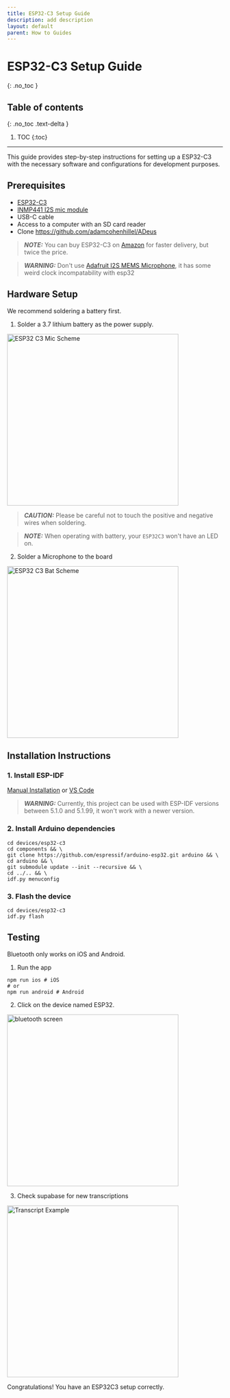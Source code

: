 ```yaml
---
title: ESP32-C3 Setup Guide
description: add description
layout: default
parent: How to Guides
---
```


# ESP32-C3 Setup Guide
{: .no_toc }

## Table of contents
{: .no_toc .text-delta }

1. TOC
{:toc}

---
This guide provides step-by-step instructions for setting up a ESP32-C3 with the necessary software and configurations for development purposes.

## Prerequisites

- [ESP32-C3](https://www.seeedstudio.com/Seeed-XIAO-ESP32C3-p-5431.html)
- [INMP441 I2S mic module](https://www.amazon.com/AITRIPAITRIP-AITRIP-Omnidirectional-Microphone-Interface/dp/B0972XP1YS?crid=NBMF8X1BHW65&dib=eyJ2IjoiMSJ9.2dMpPpY1QmJE7SgIFHE9li1pbo7HG2E_Iv_iCSA8EWrrF0Zx_OgFFHhaCFIWYweJGzZ0s-4fEa1o0hUUTRmtALEw3wlOPzRLymsQgY7RC42_Z4QnSTNomi5qu28ePQvpulr0iU9B1da-RYYU4fy_Sr0Gc0o_c2m4fCVQQV3egOAdWRw0CBJCbu-EOjzShp_cZEaEY8nOmYKVpQoQx5ml7j4fmG68lyS6M46U5cG3W514j9eZqLW8yAat97fxRMmV-F7l9yfVdfZFtYEgjq9uXdsQhGaeFf-HKmeje2ybgtI.E8HfHZ4zHW-vyigcGMpJpSz6Kk34D8P6yRoG-vpNgUY&dib_tag=se&keywords=inmp441&qid=1709594739&sprefix=inmp441,aps,149&sr=8-5)
- USB-C cable
- Access to a computer with an SD card reader
- Clone https://github.com/adamcohenhillel/ADeus
> **_NOTE:_**  You can buy ESP32-C3 on [Amazon](https://www.amazon.com/Seeed-Studio-XIAO-ESP32C3-Microcontroller/dp/B0B94JZ2YF?crid=3FZFGDPS5BTIQ&dib=eyJ2IjoiMSJ9.dMro3Q-laiyKo0RDNW_XioOuBBUCjnQSK2wgSczwXKPEWZzKJRtiVBm2VNmKnBDJyV6LYv-XVSPDrcH0djS7Alp6H2eOwkJLIZxhvmXwMWyW2raj-rzkljoigeptk9VbM-qB4cdbegpW2OT3Fk22_-7MehAHADpbihIiXnDcSZCgTfSy1Q_YFJ3fb1uRYo9-hbnJIxV4Ul8dHuzinezujbnZdgcb3D-iXJRUb5vcDz4.KnRxEjTB-gXToZR6XM74B9n_9FwQRLw2s7gHk5hRRLs&dib_tag=se&keywords=seeed+studio+xiao+esp32c3&qid=1709594670&sprefix=seeed+studi,aps,157&sr=8-1-spons&sp_csd=d2lkZ2V0TmFtZT1zcF9hdGY) for faster delivery, but twice the price.

> **_WARNING:_**  Don't use [Adafruit I2S MEMS Microphone](https://www.adafruit.com/product/3421), it has some weird clock incompatability with esp32


## Hardware Setup
We recommend soldering a battery first.

1. Solder a 3.7 lithium battery as the power supply.

<img src="../images/esp32-c3-bat.png" width="400" alt="ESP32 C3 Mic Scheme">

> **_CAUTION:_**  Please be careful not to touch the positive and negative wires when soldering.

> **_NOTE:_**  When operating with battery, your `ESP32C3` won't have an LED on.

2. Solder a Microphone to the board

<img src="../images/esp32-c3-mic.png" width="400" alt="ESP32 C3 Bat Scheme">


## Installation Instructions

### 1. Install ESP-IDF
[Manual Installation](https://docs.espressif.com/projects/esp-idf/en/v5.2/esp32c3/get-started/linux-macos-setup.html#for-macos-users) or [VS Code](https://github.com/espressif/vscode-esp-idf-extension/blob/master/docs/tutorial/install.md)

> **_WARNING:_**  Currently, this project can be used with ESP-IDF versions between 5.1.0 and 5.1.99, it won't work with a newer version.

### 2. Install Arduino dependencies
```
cd devices/esp32-c3
cd components && \
git clone https://github.com/espressif/arduino-esp32.git arduino && \
cd arduino && \
git submodule update --init --recursive && \
cd ../.. && \
idf.py menuconfig
```

### 3. Flash the device
```
cd devices/esp32-c3
idf.py flash
```

## Testing
Bluetooth only works on iOS and Android. 

1. Run the app
```
npm run ios # iOS
# or 
npm run android # Android
```
2. Click on the device named ESP32.

<img src="../images/bluetooth-screen.png" width="400" alt="bluetooth screen">

3. Check supabase for new transcriptions

<img src="../images/transcript-example.png" width="400" alt="Transcript Example">

Congratulations! You have an ESP32C3 setup correctly.
